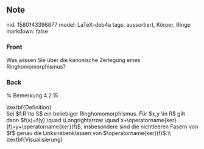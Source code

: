 ## Note
nid: 1580143396877
model: LaTeX-deb4a
tags: aussortiert, Körper, Ringe
markdown: false

### Front
Was wissen Sie über die kanonische Zerlegung eines Ringhomomorphismus?

### Back
% Bemerkung 4.2.15<div>
</div><div>\textbf{Definition}</div><div>
</div><div>Sei $f:R \to S$ ein beliebiger Ringhomomorphismus. Für $x,y \in R$ gilt dann $f(x)=f(y) \quad \Longrightarrow \quad x+\operatorname{ker}(f)=y+\operatorname{ker}(f)$, insbesondere sind die nichtleeren Fasern von $f$ genau die Linksnebenklassen von $\operatorname{ker}(f)$.\\</div><div>
</div><div>\textbf{Visualisierung}</div><div>
</div>
